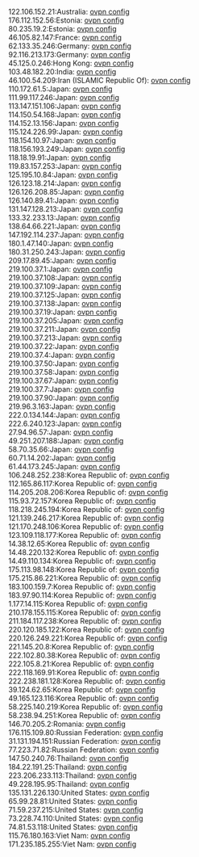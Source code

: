 122.106.152.21:Australia: [ovpn config](vpn/122_106_152_21.ovpn)  
176.112.152.56:Estonia: [ovpn config](vpn/176_112_152_56.ovpn)  
80.235.19.2:Estonia: [ovpn config](vpn/80_235_19_2.ovpn)  
46.105.82.147:France: [ovpn config](vpn/46_105_82_147.ovpn)  
62.133.35.246:Germany: [ovpn config](vpn/62_133_35_246.ovpn)  
92.116.213.173:Germany: [ovpn config](vpn/92_116_213_173.ovpn)  
45.125.0.246:Hong Kong: [ovpn config](vpn/45_125_0_246.ovpn)  
103.48.182.20:India: [ovpn config](vpn/103_48_182_20.ovpn)  
46.100.54.209:Iran (ISLAMIC Republic Of): [ovpn config](vpn/46_100_54_209.ovpn)  
110.172.61.5:Japan: [ovpn config](vpn/110_172_61_5.ovpn)  
111.99.117.246:Japan: [ovpn config](vpn/111_99_117_246.ovpn)  
113.147.151.106:Japan: [ovpn config](vpn/113_147_151_106.ovpn)  
114.150.54.168:Japan: [ovpn config](vpn/114_150_54_168.ovpn)  
114.152.13.156:Japan: [ovpn config](vpn/114_152_13_156.ovpn)  
115.124.226.99:Japan: [ovpn config](vpn/115_124_226_99.ovpn)  
118.154.10.97:Japan: [ovpn config](vpn/118_154_10_97.ovpn)  
118.156.193.249:Japan: [ovpn config](vpn/118_156_193_249.ovpn)  
118.18.19.91:Japan: [ovpn config](vpn/118_18_19_91.ovpn)  
119.83.157.253:Japan: [ovpn config](vpn/119_83_157_253.ovpn)  
125.195.10.84:Japan: [ovpn config](vpn/125_195_10_84.ovpn)  
126.123.18.214:Japan: [ovpn config](vpn/126_123_18_214.ovpn)  
126.126.208.85:Japan: [ovpn config](vpn/126_126_208_85.ovpn)  
126.140.89.41:Japan: [ovpn config](vpn/126_140_89_41.ovpn)  
131.147.128.213:Japan: [ovpn config](vpn/131_147_128_213.ovpn)  
133.32.233.13:Japan: [ovpn config](vpn/133_32_233_13.ovpn)  
138.64.66.221:Japan: [ovpn config](vpn/138_64_66_221.ovpn)  
147.192.114.237:Japan: [ovpn config](vpn/147_192_114_237.ovpn)  
180.1.47.140:Japan: [ovpn config](vpn/180_1_47_140.ovpn)  
180.31.250.243:Japan: [ovpn config](vpn/180_31_250_243.ovpn)  
209.17.89.45:Japan: [ovpn config](vpn/209_17_89_45.ovpn)  
219.100.37.1:Japan: [ovpn config](vpn/219_100_37_1.ovpn)  
219.100.37.108:Japan: [ovpn config](vpn/219_100_37_108.ovpn)  
219.100.37.109:Japan: [ovpn config](vpn/219_100_37_109.ovpn)  
219.100.37.125:Japan: [ovpn config](vpn/219_100_37_125.ovpn)  
219.100.37.138:Japan: [ovpn config](vpn/219_100_37_138.ovpn)  
219.100.37.19:Japan: [ovpn config](vpn/219_100_37_19.ovpn)  
219.100.37.205:Japan: [ovpn config](vpn/219_100_37_205.ovpn)  
219.100.37.211:Japan: [ovpn config](vpn/219_100_37_211.ovpn)  
219.100.37.213:Japan: [ovpn config](vpn/219_100_37_213.ovpn)  
219.100.37.22:Japan: [ovpn config](vpn/219_100_37_22.ovpn)  
219.100.37.4:Japan: [ovpn config](vpn/219_100_37_4.ovpn)  
219.100.37.50:Japan: [ovpn config](vpn/219_100_37_50.ovpn)  
219.100.37.58:Japan: [ovpn config](vpn/219_100_37_58.ovpn)  
219.100.37.67:Japan: [ovpn config](vpn/219_100_37_67.ovpn)  
219.100.37.7:Japan: [ovpn config](vpn/219_100_37_7.ovpn)  
219.100.37.90:Japan: [ovpn config](vpn/219_100_37_90.ovpn)  
219.96.3.163:Japan: [ovpn config](vpn/219_96_3_163.ovpn)  
222.0.134.144:Japan: [ovpn config](vpn/222_0_134_144.ovpn)  
222.6.240.123:Japan: [ovpn config](vpn/222_6_240_123.ovpn)  
27.94.96.57:Japan: [ovpn config](vpn/27_94_96_57.ovpn)  
49.251.207.188:Japan: [ovpn config](vpn/49_251_207_188.ovpn)  
58.70.35.66:Japan: [ovpn config](vpn/58_70_35_66.ovpn)  
60.71.14.202:Japan: [ovpn config](vpn/60_71_14_202.ovpn)  
61.44.173.245:Japan: [ovpn config](vpn/61_44_173_245.ovpn)  
106.248.252.238:Korea Republic of: [ovpn config](vpn/106_248_252_238.ovpn)  
112.165.86.117:Korea Republic of: [ovpn config](vpn/112_165_86_117.ovpn)  
114.205.208.206:Korea Republic of: [ovpn config](vpn/114_205_208_206.ovpn)  
115.93.72.157:Korea Republic of: [ovpn config](vpn/115_93_72_157.ovpn)  
118.218.245.194:Korea Republic of: [ovpn config](vpn/118_218_245_194.ovpn)  
121.139.246.217:Korea Republic of: [ovpn config](vpn/121_139_246_217.ovpn)  
121.170.248.106:Korea Republic of: [ovpn config](vpn/121_170_248_106.ovpn)  
123.109.118.177:Korea Republic of: [ovpn config](vpn/123_109_118_177.ovpn)  
14.38.12.65:Korea Republic of: [ovpn config](vpn/14_38_12_65.ovpn)  
14.48.220.132:Korea Republic of: [ovpn config](vpn/14_48_220_132.ovpn)  
14.49.110.134:Korea Republic of: [ovpn config](vpn/14_49_110_134.ovpn)  
175.113.98.148:Korea Republic of: [ovpn config](vpn/175_113_98_148.ovpn)  
175.215.86.221:Korea Republic of: [ovpn config](vpn/175_215_86_221.ovpn)  
183.100.159.7:Korea Republic of: [ovpn config](vpn/183_100_159_7.ovpn)  
183.97.90.114:Korea Republic of: [ovpn config](vpn/183_97_90_114.ovpn)  
1.177.14.115:Korea Republic of: [ovpn config](vpn/1_177_14_115.ovpn)  
210.178.155.115:Korea Republic of: [ovpn config](vpn/210_178_155_115.ovpn)  
211.184.117.238:Korea Republic of: [ovpn config](vpn/211_184_117_238.ovpn)  
220.120.185.122:Korea Republic of: [ovpn config](vpn/220_120_185_122.ovpn)  
220.126.249.221:Korea Republic of: [ovpn config](vpn/220_126_249_221.ovpn)  
221.145.20.8:Korea Republic of: [ovpn config](vpn/221_145_20_8.ovpn)  
222.102.80.38:Korea Republic of: [ovpn config](vpn/222_102_80_38.ovpn)  
222.105.8.21:Korea Republic of: [ovpn config](vpn/222_105_8_21.ovpn)  
222.118.169.91:Korea Republic of: [ovpn config](vpn/222_118_169_91.ovpn)  
222.238.181.128:Korea Republic of: [ovpn config](vpn/222_238_181_128.ovpn)  
39.124.62.65:Korea Republic of: [ovpn config](vpn/39_124_62_65.ovpn)  
49.165.123.116:Korea Republic of: [ovpn config](vpn/49_165_123_116.ovpn)  
58.225.140.219:Korea Republic of: [ovpn config](vpn/58_225_140_219.ovpn)  
58.238.94.251:Korea Republic of: [ovpn config](vpn/58_238_94_251.ovpn)  
146.70.205.2:Romania: [ovpn config](vpn/146_70_205_2.ovpn)  
176.115.109.80:Russian Federation: [ovpn config](vpn/176_115_109_80.ovpn)  
31.131.194.151:Russian Federation: [ovpn config](vpn/31_131_194_151.ovpn)  
77.223.71.82:Russian Federation: [ovpn config](vpn/77_223_71_82.ovpn)  
147.50.240.76:Thailand: [ovpn config](vpn/147_50_240_76.ovpn)  
184.22.191.25:Thailand: [ovpn config](vpn/184_22_191_25.ovpn)  
223.206.233.113:Thailand: [ovpn config](vpn/223_206_233_113.ovpn)  
49.228.195.95:Thailand: [ovpn config](vpn/49_228_195_95.ovpn)  
135.131.226.130:United States: [ovpn config](vpn/135_131_226_130.ovpn)  
65.99.28.81:United States: [ovpn config](vpn/65_99_28_81.ovpn)  
71.59.237.215:United States: [ovpn config](vpn/71_59_237_215.ovpn)  
73.228.74.110:United States: [ovpn config](vpn/73_228_74_110.ovpn)  
74.81.53.118:United States: [ovpn config](vpn/74_81_53_118.ovpn)  
115.76.180.163:Viet Nam: [ovpn config](vpn/115_76_180_163.ovpn)  
171.235.185.255:Viet Nam: [ovpn config](vpn/171_235_185_255.ovpn)  
